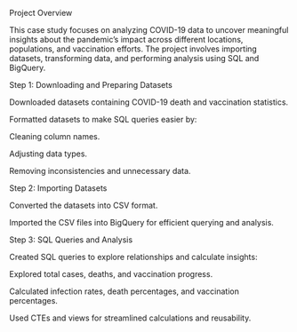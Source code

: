 Project Overview

This case study focuses on analyzing COVID-19 data to uncover meaningful insights about the pandemic’s impact across different locations, populations, and vaccination efforts. The project involves importing datasets, transforming data, and performing analysis using SQL and BigQuery.


Step 1: Downloading and Preparing Datasets

Downloaded datasets containing COVID-19 death and vaccination statistics.

Formatted datasets to make SQL queries easier by:

Cleaning column names.

Adjusting data types.

Removing inconsistencies and unnecessary data.


Step 2: Importing Datasets

Converted the datasets into CSV format.

Imported the CSV files into BigQuery for efficient querying and analysis.


Step 3: SQL Queries and Analysis

Created SQL queries to explore relationships and calculate insights:

Explored total cases, deaths, and vaccination progress.

Calculated infection rates, death percentages, and vaccination percentages.

Used CTEs and views for streamlined calculations and reusability.
